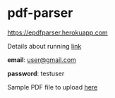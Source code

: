 # pdf-parser



https://epdfparser.herokuapp.com

Details about running [link](https://epdfparser.herokuapp.com/help)

**email**:  user@gmail.com

**password**: testuser

Sample PDF file to upload  [here](https://github.com/bkawan/pdf-parser/blob/master/sample-data/pdf_samples/1_NewCaseList.pdf) 
